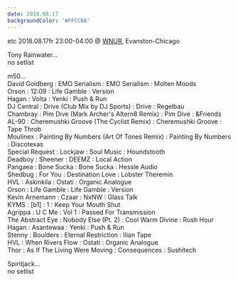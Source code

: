 ```yaml
---
date: 2018.08.17
backgroundColor: '#FFCC66'
---
```


etc 2018.08.17fr 23:00-04:00 @ [WNUR](http://www.wnur.org/), Evanston-Chicago  

Tony Rainwater...  
no setlist  

m50...  
David Goldberg : EMO Serialism : EMO Serialism : Molten Moods  
Orson : 12:09 : Life Gamble : Version  
Hagan : Volta : Yenki : Push & Run  
DJ Central : Drive (Club Mix by DJ Sports) : Drive : Regelbau  
Chambray : Pim Dive (Mark Archer's Altern8 Remix) : Pim Dive : &Friends  
AL-90 : Cheremushki Groove (The Cyclist Remix) : Cheremushki Groove : Tape Throb  
Moulinex : Painting By Numbers (Art Of Tones Remix) : Painting By Numbers : Discotexas  
Special Request : Lockjaw : Soul Music : Houndstooth  
Deadboy : Sheener : DEEMZ : Local Action  
Pangaea : Bone Sucka : Bone Sucka : Hessle Audio  
Shedbug : For You : Destination Love : Lobster Theremin  
HVL : Askinkila : Ostati : Organic Analogue  
Orson : Life Gamble : Life Gamble : Version  
Kevin Arnemann : Czaar : NxNW : Glass Talk  
KYMS : \[b1\] : 1 : Keep Your Mouth Shut  
Agrippa : U C Me : Vol 1 : Passed For Transmission  
The Abstract Eye : Nobody Else (Pt. 2) : Cool Warm Divine : Rush Hour  
Hagan : Asantewaa : Yenki : Push & Run  
Stenny : Boulders : Eternal Restriction : Ilian Tape  
HVL : When Rivers Flow : Ostati : Organic Analogue  
Thor : As If The Living Were Moving : Consequences : Sushitech  

Spiritjack...  
no setlist